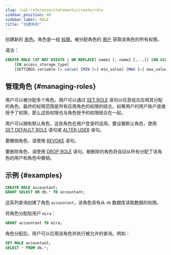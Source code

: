 ```yaml
---
slug: /sql-reference/statements/create/role
sidebar_position: 40
sidebar_label: ROLE
title: "创建角色"
---
```


创建新的 [角色](../../../guides/sre/user-management/index.md#role-management)。角色是一组 [权限](/sql-reference/statements/grant#granting-privilege-syntax)。被分配角色的 [用户](../../../sql-reference/statements/create/user.md) 获取该角色的所有权限。

语法：

``` sql
CREATE ROLE [IF NOT EXISTS | OR REPLACE] name1 [, name2 [,...]] [ON CLUSTER cluster_name]
    [IN access_storage_type]
    [SETTINGS variable [= value] [MIN [=] min_value] [MAX [=] max_value] [CONST|READONLY|WRITABLE|CHANGEABLE_IN_READONLY] | PROFILE 'profile_name'] [,...]
```

## 管理角色 {#managing-roles}

用户可以被分配多个角色。用户可以通过 [SET ROLE](../../../sql-reference/statements/set-role.md) 语句以任意组合应用其分配的角色。最终的权限范围是所有应用角色的权限的结合。如果用户的用户账户直接授予了权限，那么这些权限也与角色授予的权限结合在一起。

用户可以拥有默认角色，这些角色在用户登录时适用。要设置默认角色，使用 [SET DEFAULT ROLE](/sql-reference/statements/set-role#set-default-role) 语句或 [ALTER USER](/sql-reference/statements/alter/user) 语句。

要撤销角色，请使用 [REVOKE](../../../sql-reference/statements/revoke.md) 语句。

要删除角色，请使用 [DROP ROLE](/sql-reference/statements/drop#drop-role) 语句。被删除的角色将自动从所有分配了该角色的用户和角色中撤销。

## 示例 {#examples}

``` sql
CREATE ROLE accountant;
GRANT SELECT ON db.* TO accountant;
```

这系列查询创建了角色 `accountant`，该角色具有从 `db` 数据库读取数据的权限。

将角色分配给用户 `mira`：

``` sql
GRANT accountant TO mira;
```

角色分配后，用户可以应用该角色并执行被允许的查询。例如：

``` sql
SET ROLE accountant;
SELECT * FROM db.*;
```
